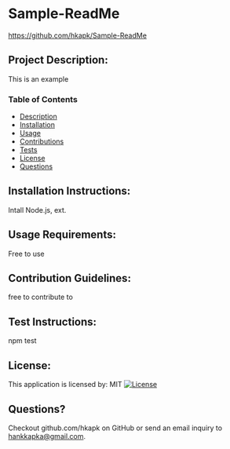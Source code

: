 # Sample-ReadMe

https://github.com/hkapk/Sample-ReadMe

## Project Description:

This is an example

### Table of Contents

- [Description](#description)
- [Installation](#installation)
- [Usage](#usage)
- [Contributions](#contributions)
- [Tests](#tests)
- [License](#license)
- [Questions](#questions)

## Installation Instructions:

Intall Node.js, ext.

## Usage Requirements:

Free to use

## Contribution Guidelines:

free to contribute to

## Test Instructions:

npm test

## License:

This application is licensed by: MIT
[![License](https://img.shields.io/badge/License-MIT-blue.svg)](https://opensource.org/licenses/MIT)

## Questions?

Checkout github.com/hkapk on GitHub or send an email inquiry to hankkapka@gmail.com.
